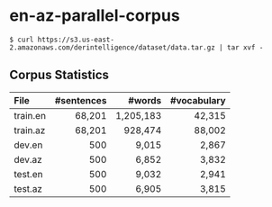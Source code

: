 # en-az-parallel-corpus

```
$ curl https://s3.us-east-2.amazonaws.com/derintelligence/dataset/data.tar.gz | tar xvf -
```

Corpus Statistics
-----------------

| File           | #sentences |  #words | #vocabulary |
|:---------------|-----------:|--------:|------------:|
| train.en       |     68,201 | 1,205,183 |       42,315 |
| train.az       |     68,201 | 928,474 |       88,002 |
| dev.en         |        500 |   9,015 |         2,867 |
| dev.az         |        500 |   6,852 |         3,832 |
| test.en        |        500 |   9,032 |         2,941 |
| test.az        |        500 |   6,905 |         3,815 |
